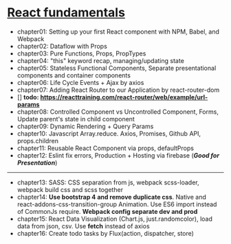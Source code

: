 # [React fundamentals](https://github.com/ReactTraining)

* chapter01: Setting up your first React component with NPM, Babel, and Webpack
* chapter02: Dataflow with Props
* chapter03: Pure Functions, Props, PropTypes
* chapter04: "this" keyword recap, managing/updating state
* chapter05: Stateless Functional Components, Separate presentational components and container components
* chapter06: Life Cycle Events + Ajax by axios
* chapter07: Adding React Router to our Application by react-router-dom
* [] **todo: https://reacttraining.com/react-router/web/example/url-params**
* chapter08: Controlled Component vs Uncontrolled Component, Forms, Update parent's state in child component
* chapter09: Dynamic Rendering + Query Params
* chapter10: Javascript Array.reduce. Axios, Promises, Github API, props.children
* chapter11: Reusable React Component via props, defaultProps
* chapter12: Eslint fix errors, Production + Hosting via firebase (_**Good for Presentation**_)

---

* chapter13: SASS: CSS separation from js, webpack scss-loader, webpack build css and scss together
* chapter14: **Use bootstrap 4 and remove duplicate css**. Native and react-addons-css-transition-group Animation. Use ES6 import instead of CommonJs require. **Webpack config separate dev and prod**
* chapter15: React Data Visualization (Chart.js, just.randomcolor), load data from json, csv. Use **fetch** instead of axios
* chapter16: Create todo tasks by Flux(action, dispatcher, store)
